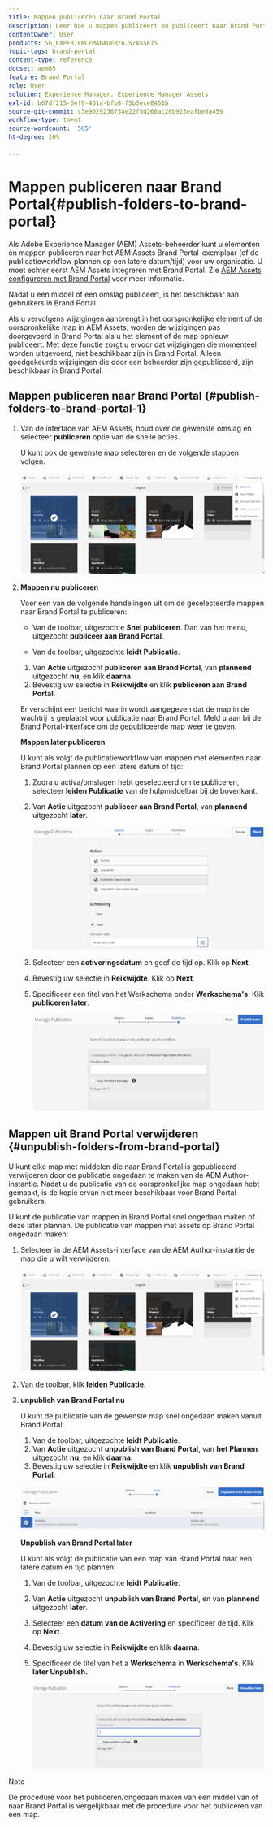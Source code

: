 ```yaml
---
title: Mappen publiceren naar Brand Portal
description: Leer hoe u mappen publiceert en publiceert naar Brand Portal.
contentOwner: User
products: SG_EXPERIENCEMANAGER/6.5/ASSETS
topic-tags: brand-portal
content-type: reference
docset: aem65
feature: Brand Portal
role: User
solution: Experience Manager, Experience Manager Assets
exl-id: b67df215-6ef9-461a-bfb8-f5b5ece8451b
source-git-commit: c3e9029236734e22f5d266ac26b923eafbe0a459
workflow-type: tm+mt
source-wordcount: '565'
ht-degree: 20%

---
```


# Mappen publiceren naar Brand Portal{#publish-folders-to-brand-portal}

Als Adobe Experience Manager (AEM) Assets-beheerder kunt u elementen en mappen publiceren naar het AEM Assets Brand Portal-exemplaar (of de publicatieworkflow plannen op een latere datum/tijd) voor uw organisatie. U moet echter eerst AEM Assets integreren met Brand Portal. Zie [AEM Assets configureren met Brand Portal](/help/assets/configure-aem-assets-with-brand-portal.md) voor meer informatie.

Nadat u een middel of een omslag publiceert, is het beschikbaar aan gebruikers in Brand Portal.

Als u vervolgens wijzigingen aanbrengt in het oorspronkelijke element of de oorspronkelijke map in AEM Assets, worden de wijzigingen pas doorgevoerd in Brand Portal als u het element of de map opnieuw publiceert. Met deze functie zorgt u ervoor dat wijzigingen die momenteel worden uitgevoerd, niet beschikbaar zijn in Brand Portal. Alleen goedgekeurde wijzigingen die door een beheerder zijn gepubliceerd, zijn beschikbaar in Brand Portal.

## Mappen publiceren naar Brand Portal {#publish-folders-to-brand-portal-1}

1. Van de interface van AEM Assets, houd over de gewenste omslag en selecteer **publiceren** optie van de snelle acties.

   U kunt ook de gewenste map selecteren en de volgende stappen volgen.

   ![publish2bp](assets/publish2bp.png)

1. **Mappen nu publiceren**

   Voer een van de volgende handelingen uit om de geselecteerde mappen naar Brand Portal te publiceren:

   * Van de toolbar, uitgezochte **Snel publiceren**. Dan van het menu, uitgezocht **publiceer aan Brand Portal**.

   * Van de toolbar, uitgezochte **leidt Publicatie**.

   1. Van **Actie** uitgezocht **publiceren aan Brand Portal**, van **plannend** uitgezocht **nu**, en klik **daarna.**
   1. Bevestig uw selectie in **Reikwijdte** en klik **publiceren aan Brand Portal**.

   Er verschijnt een bericht waarin wordt aangegeven dat de map in de wachtrij is geplaatst voor publicatie naar Brand Portal. Meld u aan bij de Brand Portal-interface om de gepubliceerde map weer te geven.

   **Mappen later publiceren**

   U kunt als volgt de publicatieworkflow van mappen met elementen naar Brand Portal plannen op een latere datum of tijd:

   1. Zodra u activa/omslagen hebt geselecteerd om te publiceren, selecteer **leiden Publicatie** van de hulpmiddelbar bij de bovenkant.
   1. Van **Actie** uitgezocht **publiceer aan Brand Portal**, van **plannend** uitgezocht **later**.

      ![publishlaterbp](assets/publishlaterbp.png)

   1. Selecteer een **activeringsdatum** en geef de tijd op. Klik op **Next**.
   1. Bevestig uw selectie in **Reikwijdte**. Klik op **Next**.
   1. Specificeer een titel van het Werkschema onder **Werkschema&#39;s**. Klik **publiceren later**.

      ![manageschedulepub](assets/manageschedulepub.png)

## Mappen uit Brand Portal verwijderen {#unpublish-folders-from-brand-portal}

U kunt elke map met middelen die naar Brand Portal is gepubliceerd verwijderen door de publicatie ongedaan te maken van de AEM Author-instantie. Nadat u de publicatie van de oorspronkelijke map ongedaan hebt gemaakt, is de kopie ervan niet meer beschikbaar voor Brand Portal-gebruikers.

U kunt de publicatie van mappen in Brand Portal snel ongedaan maken of deze later plannen. De publicatie van mappen met assets op Brand Portal ongedaan maken:

1. Selecteer in de AEM Assets-interface van de AEM Author-instantie de map die u wilt verwijderen.

   ![publish2bp-1](assets/publish2bp.png)

1. Van de toolbar, klik **leiden Publicatie**.

1. **unpublish van Brand Portal nu**

   U kunt de publicatie van de gewenste map snel ongedaan maken vanuit Brand Portal:

   1. Van de toolbar, uitgezochte **leidt Publicatie**.
   1. Van **Actie** uitgezocht **unpublish van Brand Portal**, van **het Plannen** uitgezocht **nu**, en klik **daarna.**
   1. Bevestig uw selectie in **Reikwijdte** en klik **unpublish van Brand Portal**.

   ![confirm-unpublish](assets/confirm-unpublish.png)

   **Unpublish van Brand Portal later**

   U kunt als volgt de publicatie van een map van Brand Portal naar een latere datum en tijd plannen:

   1. Van de toolbar, uitgezochte **leidt Publicatie**.
   1. Van **Actie** uitgezocht **unpublish van Brand Portal**, en van **plannend** uitgezocht **later**.
   1. Selecteer een **datum van de Activering** en specificeer de tijd. Klik op **Next**.
   1. Bevestig uw selectie in **Reikwijdte** en klik **daarna**.
   1. Specificeer de titel van het a **Werkschema** in **Werkschema&#39;s**. Klik **later Unpublish.**

      ![unpublishworkflows](assets/unpublishworkflows.png)

>[!NOTE]
>
>De procedure voor het publiceren/ongedaan maken van een middel van of naar Brand Portal is vergelijkbaar met de procedure voor het publiceren van een map.
